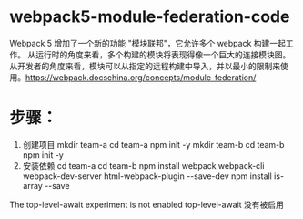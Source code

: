 # webpack5-module-federation-code
Webpack 5 增加了一个新的功能 "模块联邦"，它允许多个 webpack 构建一起工作。 从运行时的角度来看，多个构建的模块将表现得像一个巨大的连接模块图。 从开发者的角度来看，模块可以从指定的远程构建中导入，并以最小的限制来使用。https://webpack.docschina.org/concepts/module-federation/


# 步骤：
1. 创建项目
    mkdir team-a
    cd team-a
    npm init -y
    mkdir team-b
    cd team-b
    npm init -y
2. 安装依赖
    cd team-a
    cd team-b
    npm install webpack webpack-cli webpack-dev-server html-webpack-plugin --save-dev
    npm install is-array --save

The top-level-await experiment is not enabled 
top-level-await 没有被启用